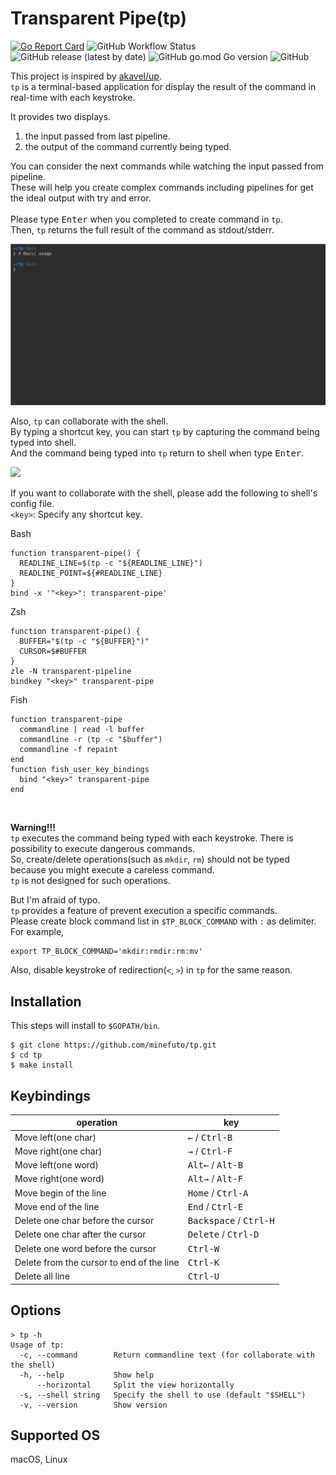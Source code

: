 # Transparent Pipe(tp)
[![Go Report Card](https://goreportcard.com/badge/github.com/minefuto/tp)](https://goreportcard.com/report/github.com/minefuto/tp)
![GitHub Workflow Status](https://img.shields.io/github/workflow/status/minefuto/tp/build)
![GitHub release (latest by date)](https://img.shields.io/github/v/release/minefuto/tp)
![GitHub go.mod Go version](https://img.shields.io/github/go-mod/go-version/minefuto/tp)
![GitHub](https://img.shields.io/github/license/minefuto/tp)

This project is inspired by [akavel/up](https://github.com/akavel/up).  
`tp` is a terminal-based application for display the result of the command in real-time with each keystroke.  

It provides two displays.  
1. the input passed from last pipeline.  
2. the output of the command currently being typed.  

You can consider the next commands while watching the input passed from pipeline.  
These will help you create complex commands including pipelines for get the ideal output with try and error.  
<br>
Please type <kbd>Enter</kbd> when you completed to create command in `tp`.  
Then, `tp` returns the full result of the command as stdout/stderr.  

<img src="https://github.com/minefuto/tp/blob/main/gif/tp.gif">

Also, `tp` can collaborate with the shell.  
By typing a shortcut key, you can start `tp` by capturing the command being typed into shell.  
And the command being typed into `tp` return to shell when type <kbd>Enter</kbd>.  

<img src="https://github.com/minefuto/tp/blob/main/gif/tp-shell.gif">

If you want to collaborate with the shell, please add the following to shell's config file.  
`<key>`: Specify any shortcut key.  

Bash
```
function transparent-pipe() {
  READLINE_LINE=$(tp -c "${READLINE_LINE}")
  READLINE_POINT=${#READLINE_LINE}
}
bind -x '"<key>": transparent-pipe'
```
Zsh
```
function transparent-pipe() {
  BUFFER="$(tp -c "${BUFFER}")"
  CURSOR=$#BUFFER
}
zle -N transparent-pipeline
bindkey "<key>" transparent-pipe
```
Fish
```
function transparent-pipe
  commandline | read -l buffer
  commandline -r (tp -c "$buffer")
  commandline -f repaint
end
function fish_user_key_bindings
  bind "<key>" transparent-pipe
end
```
<br>

**Warning!!!**  
`tp` executes the command being typed with each keystroke. There is possibility to execute dangerous commands.  
So, create/delete operations(such as `mkdir`, `rm`) should not be typed because you might execute a careless command.  
`tp` is not designed for such operations.  

But I'm afraid of typo.  
`tp` provides a feature of prevent execution a specific commands.  
Please create block command list in `$TP_BLOCK_COMMAND` with `:` as delimiter. For example,  
```
export TP_BLOCK_COMMAND='mkdir:rmdir:rm:mv'
```
Also, disable keystroke of redirection(`<`, `>`) in `tp` for the same reason.  

## Installation
This steps will install to `$GOPATH/bin`.
```
$ git clone https://github.com/minefuto/tp.git
$ cd tp
$ make install
```

## Keybindings
| operation                                 | key                                      |
|-------------------------------------------|------------------------------------------|
| Move left(one char)                       | <kbd>←</kbd> / <kbd>Ctrl-B</kbd>         |
| Move right(one char)                      | <kbd>→</kbd> / <kbd>Ctrl-F</kbd>         |
| Move left(one word)                       | <kbd>Alt←</kbd> / <kbd>Alt-B</kbd>       |
| Move right(one word)                      | <kbd>Alt→</kbd> / <kbd>Alt-F</kbd>       |
| Move begin of the line                    | <kbd>Home</kbd> / <kbd>Ctrl-A</kbd>      |
| Move end of the line                      | <kbd>End</kbd> / <kbd>Ctrl-E</kbd>       |
| Delete one char before the cursor         | <kbd>Backspace</kbd> / <kbd>Ctrl-H</kbd> |
| Delete one char after the cursor          | <kbd>Delete</kbd> / <kbd>Ctrl-D</kbd>    |
| Delete one word before the cursor         | <kbd>Ctrl-W</kbd>                        |
| Delete from the cursor to end of the line | <kbd>Ctrl-K</kbd>                        |
| Delete all line                           | <kbd>Ctrl-U</kbd>                        |

## Options
```
> tp -h
Usage of tp:
  -c, --command        Return commandline text (for collaborate with the shell)
  -h, --help           Show help
      --horizontal     Split the view horizontally
  -s, --shell string   Specify the shell to use (default "$SHELL")
  -v, --version        Show version
```

## Supported OS
macOS, Linux
